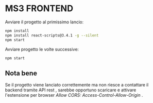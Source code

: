 # MS3 FRONTEND
Avviare il progetto al primissimo lancio:
```bash
npm install
npm install react-scripts@3.4.1 -g --silent 
npm start
```
Avviare progetto le volte successive:
```bash
npm start
```

## Nota bene
Se il progetto viene lanciato correttemente ma non riesce a contattare il backend tramite API rest , sarebbe opportuno scaricare e attivare l'estensione per browser _Allow CORS: Access-Control-Allow-Origin_ .
